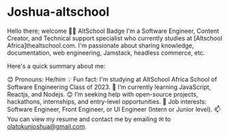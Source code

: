 # Joshua-altschool
Hello there; welcome 👋🏾
AltSchool Badge I'm a Software Engineer, Content Creator, and Technical support specialist who currently studies at [Altschool Africa]thealtschool.com. I'm passionate about sharing knowledge, documentation, web engineering, Jamstack, headless commerce, etc.

Here's a quick summary about me:

😊 Pronouns: He/him
💡 Fun fact: I'm studying at AltSchool Africa School of Software Engineering Class of 2023.
🌱 I’m currently learning JavaScript, Reactjs, and Nodejs.
😊 I’m seeking help with open-source projects, hackathons, internships, and entry-level opportunities.
💼 Job interests: Software Engineer, Front Engineer, or UI Engineer (Intern or Junior level).
📫 You can view my resume and contact me by emailing ✉ to olatokunjoshua@gmail.com.
